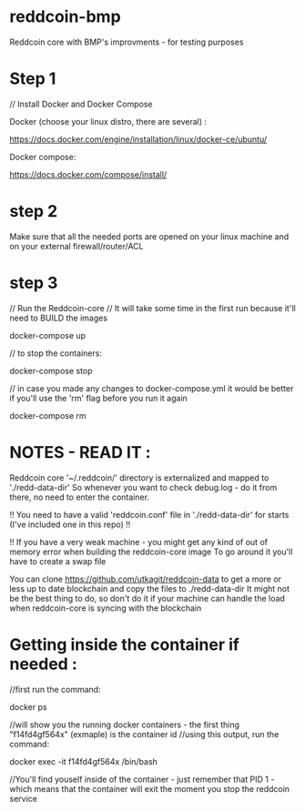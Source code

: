 # reddcoin-bmp
Reddcoin core with BMP's improvments - for testing purposes

# Step 1

// Install Docker and Docker Compose

Docker (choose your linux distro, there are several) :

https://docs.docker.com/engine/installation/linux/docker-ce/ubuntu/

Docker compose:

https://docs.docker.com/compose/install/


# step 2

Make sure that all the needed ports are opened on your linux machine and on your external firewall/router/ACL

# step 3

// Run the Reddcoin-core 
// It will take some time in the first run because it'll need to BUILD the images

docker-compose up

// to stop the containers:

docker-compose stop

// in case you made any changes to docker-compose.yml it would be better if you'll use the 'rm' flag before you run it again

docker-compose rm

# NOTES - READ IT :

Reddcoin core '~/.reddcoin/' directory is externalized and mapped to './redd-data-dir' 
So whenever you want to check debug.log - do it from there, no need to enter the container.

!! You need to have a valid 'reddcoin.conf' file in './redd-data-dir' for starts (I've included one in this repo) !!

!! If you have a very weak machine - you might get any kind of out of memory error when building the reddcoin-core image
To go around it you'll have to create a swap file

You can clone https://github.com/utkagit/reddcoin-data to get a more or less up to date blockchain and copy the files to ./redd-data-dir
It might not be the best thing to do, so don't do it if your machine can handle the load when reddcoin-core is syncing with the blockchain

# Getting inside the container if needed :

//first run the command:

docker ps          

//will show you the running docker containers - the first thing "f14fd4gf564x" (exmaple) is the container id
//using this output, run the command:

docker exec -it f14fd4gf564x /bin/bash

//You'll find youself inside of the container - just remember that PID 1 - which means that the container will exit the moment you stop the reddcoin service

